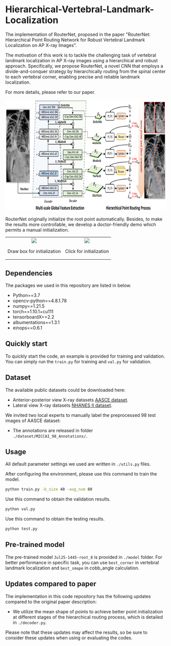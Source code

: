 # Hierarchical-Vertebral-Landmark-Localization
The implementation of RouterNet, proposed in the paper "RouterNet: Hierarchical Point Routing Network for Robust Vertebral Landmark Localization on AP X-ray Images". 

The motivation of this work is to tackle the challenging task of vertebral landmark localization in AP X-ray images using a hierarchical and robust approach. Specifically, we propose RouterNet, a novel CNN that employs a divide-and-conquer strategy by hierarchically routing from the spinal center to each vertebral corner, enabling precise and reliable landmark localization. 

For more details, please refer to our paper.

<img src="./fig/fig.png" height='350px'>

RouterNet originally initialize the root point automatically. Besides, to make the results more controllable, we develop a doctor-friendly demo which permits a manual initialization.
<table><tr style="border:none" align="center">
<td style="border:none"><img src='./fig/box2landmarks.gif' height="435px"> <p align="center">Draw box for initialization</p></td>
<td style="border:none"><img src='./fig/point2cobb.gif' height="435px"><p align="center" >Click for initialization</p></td>
</tr></table>


## Dependencies
The packages we used in this repository are listed in below.

- Python==3.7
- opencv-python==4.8.1.78
- numpy==1.21.5
- torch==1.10.1+cu111
- tensorboardX==2.2
- albumentations==1.3.1
- einops==0.6.1

## Quickly start
To quickly start the code, an example is provided for training and validation. 
You can simply run the `train.py` for training and `val.py` for validation.


## Dataset
The available public datasets could be downloaded here:
- Anterior-posterior view X-ray datasets [AASCE dataset](https://aasce19.github.io/#challenge-dataset).
- Lateral view X-ray datasets [NHANES II dataset](https://wwwn.cdc.gov/nchs/nhanes/nhanes2/default.aspx).

We invited two local experts to manually label the preprocessed 98 test images of AASCE dataset:
- The annotations are released in folder `./dataset/MICCAI_98_Annotations/`.

## Usage
All default parameter settings we used are written in `./utils.py` files.

After configuring the environment, please use this command to train the model.
```sh
python train.py -b_size 40 -aug_num 80
```

Use this command to obtain the validation results.
```sh
python val.py 
```

Use this command to obtain the testing results.
```sh
python test.py 
```

## Pre-trained model
The pre-trained model `Jul25-1445-root_8` is provided in `./model` folder. For better performance in specific task, you can use `best_corner` in vertebral landmark localization and `best_smape` in cobb_angle calculation.

## Updates compared to paper
The implementation in this code repository has the following updates compared to the original paper description:
- We utilize the mean shape of points to achieve better point initialization at different stages of the hierarchical routing process, which is detailed in `./decoder.py`.

Please note that these updates may affect the results, so be sure to consider these updates when using or evaluating the codes.



